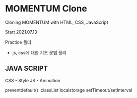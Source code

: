 # MOMENTUM Clone

Cloning MOMENTUM with HTML, CSS, JavaScript

Start 2021.07.13

Practice 폴더
- js, css에 대한 기초 문법 정리

## JAVA SCRIPT

CSS - Style
JS - Animation

preventdefault()
.classList
localstorage
setTimeout/setInterval
##